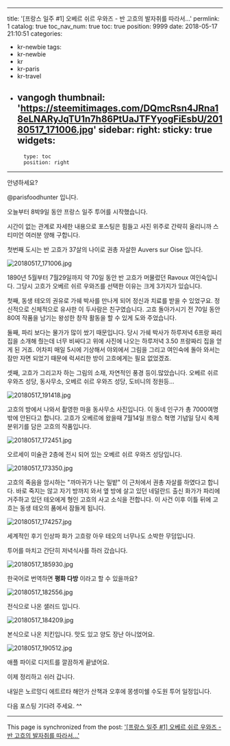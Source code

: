 
---
title: '[프랑스 일주 #1] 오베르 쉬르 우와즈  - 반 고흐의 발자취를 따라서...'
permlink: 1
catalog: true
toc_nav_num: true
toc: true
position: 9999
date: 2018-05-17 21:10:51
categories:
- kr-newbie
tags:
- kr-newbie
- kr
- kr-paris
- kr-travel
- vangogh
thumbnail: 'https://steemitimages.com/DQmcRsn4JRna18eLNARyJqTU1n7h86PtUaJTFYyogFiEsbU/20180517_171006.jpg'
sidebar:
    right:
        sticky: true
widgets:
    -
        type: toc
        position: right
---


안녕하세요?

@parisfoodhunter 입니다.

오늘부터 8박9일 동안 프랑스 일주 투어를 시작했습니다.

시간이 없는 관계로 자세한 내용으로 포스팅은 힘들고 사진 위주로 간략히 올리니까 스티미언 여러분 양해 구합니다.

첫번째 도시는 반 고흐가 37살의 나이로 권총 자살한 Auvers sur Oise 입니다.

![20180517_171006.jpg](https://steemitimages.com/DQmcRsn4JRna18eLNARyJqTU1n7h86PtUaJTFYyogFiEsbU/20180517_171006.jpg)

1890년 5월부터 7월29일까지 약 70일 동안 반 고흐가 머물렀던 Ravoux 여인숙입니다.
그당시 고흐가 오베르 쉬르 우와즈를 선택한 이유는 크게 3가지가 있습니다.

첫째, 동생 테오의 권유로 가쉐  박사를 만나게 되어 정신과 치료를 받을 수 있었구요. 정신적으로 신체적으로 유사한 이 두사람은 친구였습니다.
고흐 돌아가시기 전 70일 동안 80여 작품을 남기는 왕성한 창작 활동을 할 수 있게 도와 주었습니다. 

둘째, 파리 보다는 물가가 많이 쌌기 때문입니다. 당시 가쉐 박사가  하루저녁  6프랑 짜리 집을 소개해 줬는데 너무 비싸다고 위에 사진에 나오는 하루저녁
 3.50 프랑짜리 집을 얻게 된 거죠.  어차피 매일 5시에 기상해서 야외에서 그림을 그리고 여인숙에 돌아 와서는 잠만 자면 되었기 때문에 럭셔리한 방이 고흐에게는 필요 없었겠죠.

셋째, 고흐가 그리고자 하는 그림의 소재, 자연적인 풍경 등이.많았습니다. 오베르 쉬르 우와즈 성당, 동사무소, 오베르 쉬르 우와즈 성당, 도비니의 정원등...

![20180517_191418.jpg](https://steemitimages.com/DQmTbWeZTX2NeH6F8nB9a41dimrPViRK1zTWSGfVTq7o2RS/20180517_191418.jpg)

고흐의 방에서 나와서 촬영한 마을 동사무소 사진입니다. 이 동네 인구가 총 7000여명 밖에 안된다고 합니다.
고흐가 오베르에 왔을때 7월14일 프랑스 혁명 기념일 당시 축제분위기를 담은 고흐의 작품입니다.

![20180517_172451.jpg](https://steemitimages.com/DQmSVB4EGNEnEt4cvvxKx1ikmK51pG5pBR5XAAKo2rtGDAk/20180517_172451.jpg)

오르세이 미술관 2층에 전시 되어 있는 오베르 쉬르 우와즈 성당입니다.

![20180517_173350.jpg](https://steemitimages.com/DQmUwph26pW4AEMsrjVQgoCD16gB4TBgFijDwcUbNMZjr1G/20180517_173350.jpg)

고흐의 죽음을 암시하는 "까마귀가 나는 밀밭"
이 근처에서 권총 자살를 하였다고 합니다.
바로 죽지는 않고 자기 방까지 와서 옆 방에 살고 있던 네덜란드 출신 화가가 파리에 거주하고 있던 테오에게 형인 고흐의 사고 소식을 전합니다.
이 사건 이후 이틀 뒤에  고흐는  동생 테오의 품에서 잠들게 됩니다. 

![20180517_174257.jpg](https://steemitimages.com/DQmYm57CAh9naJTHHADNs9U6ANTYcqeVZfmGKUnixSZHhuB/20180517_174257.jpg)

세계적인 후기 인상파 화가 고흐랑 아우 테오의 너무나도 소박한 무덤입니다. 

투어를 마치고 간단히 저녁식사를 하러 갔습니다. 

![20180517_185930.jpg](https://steemitimages.com/DQmQixvgEH91qU8gZghWLGLo7BCbSGzLo4af4PcFgZJqAem/20180517_185930.jpg)

한국어로 번역하면 **평화 다방** 이라고 할 수 있을까요?

![20180517_182556.jpg](https://steemitimages.com/DQmZNnFyFpyUwZJP36Svfs1BNzq6isosxPnxpWzyRGyVB8D/20180517_182556.jpg)

전식으로 나온 샐러드 입니다.

![20180517_184209.jpg](https://steemitimages.com/DQmRxEfxdDsTeVFJ6yEGd8GebKnDABpLF9m37j4pLmBiVHB/20180517_184209.jpg)

본식으로 나온 치킨입니다. 맛도 있고 양도 장난 아니었어요.

![20180517_190512.jpg](https://steemitimages.com/DQmNf553dNpg26g75YwfbjMoW4vP4ycnd4H7r6Vjwe5kLgS/20180517_190512.jpg)

애플 파이로 디저트를 깔끔하게  끝냈어요.

이제 정리하고 쉬러 갑니다.

내일은 노르망디 에트르타 해안가 산책과 오후에 몽셍미쉘 수도원 투어 일정입니다.

다음 포스팅 기다려 주세요. ^^

- - -

This page is synchronized from the post: ['[프랑스 일주 #1] 오베르 쉬르 우와즈  - 반 고흐의 발자취를 따라서...'](https://steemit.com/@parisfoodhunter/1)
